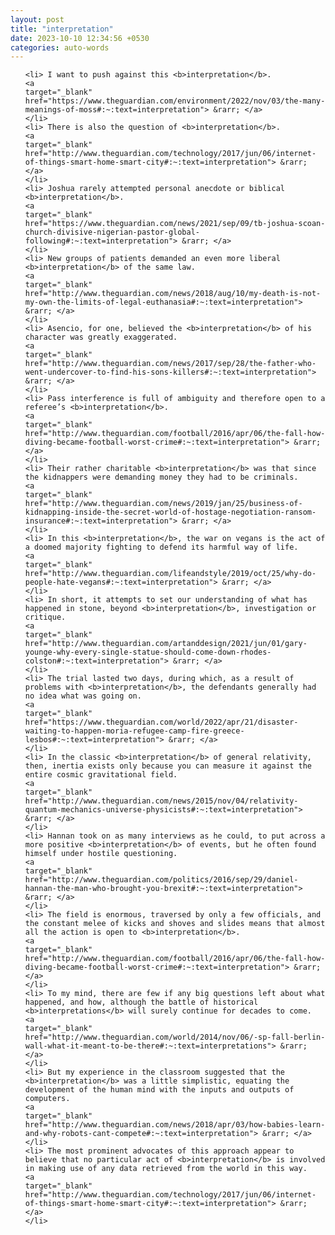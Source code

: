 ```yaml
---
layout: post
title: "interpretation"
date: 2023-10-10 12:34:56 +0530
categories: auto-words
---
```

<ol>

    <li> I want to push against this <b>interpretation</b>.
    <a 
    target="_blank" 
    href="https://www.theguardian.com/environment/2022/nov/03/the-many-meanings-of-moss#:~:text=interpretation"> &rarr; </a>
    </li>
    <li> There is also the question of <b>interpretation</b>.
    <a 
    target="_blank" 
    href="http://www.theguardian.com/technology/2017/jun/06/internet-of-things-smart-home-smart-city#:~:text=interpretation"> &rarr; </a>
    </li>
    <li> Joshua rarely attempted personal anecdote or biblical <b>interpretation</b>.
    <a 
    target="_blank" 
    href="https://www.theguardian.com/news/2021/sep/09/tb-joshua-scoan-church-divisive-nigerian-pastor-global-following#:~:text=interpretation"> &rarr; </a>
    </li>
    <li> New groups of patients demanded an even more liberal <b>interpretation</b> of the same law.
    <a 
    target="_blank" 
    href="http://www.theguardian.com/news/2018/aug/10/my-death-is-not-my-own-the-limits-of-legal-euthanasia#:~:text=interpretation"> &rarr; </a>
    </li>
    <li> Asencio, for one, believed the <b>interpretation</b> of his character was greatly exaggerated.
    <a 
    target="_blank" 
    href="http://www.theguardian.com/news/2017/sep/28/the-father-who-went-undercover-to-find-his-sons-killers#:~:text=interpretation"> &rarr; </a>
    </li>
    <li> Pass interference is full of ambiguity and therefore open to a referee’s <b>interpretation</b>.
    <a 
    target="_blank" 
    href="http://www.theguardian.com/football/2016/apr/06/the-fall-how-diving-became-football-worst-crime#:~:text=interpretation"> &rarr; </a>
    </li>
    <li> Their rather charitable <b>interpretation</b> was that since the kidnappers were demanding money they had to be criminals.
    <a 
    target="_blank" 
    href="http://www.theguardian.com/news/2019/jan/25/business-of-kidnapping-inside-the-secret-world-of-hostage-negotiation-ransom-insurance#:~:text=interpretation"> &rarr; </a>
    </li>
    <li> In this <b>interpretation</b>, the war on vegans is the act of a doomed majority fighting to defend its harmful way of life.
    <a 
    target="_blank" 
    href="http://www.theguardian.com/lifeandstyle/2019/oct/25/why-do-people-hate-vegans#:~:text=interpretation"> &rarr; </a>
    </li>
    <li> In short, it attempts to set our understanding of what has happened in stone, beyond <b>interpretation</b>, investigation or critique.
    <a 
    target="_blank" 
    href="http://www.theguardian.com/artanddesign/2021/jun/01/gary-younge-why-every-single-statue-should-come-down-rhodes-colston#:~:text=interpretation"> &rarr; </a>
    </li>
    <li> The trial lasted two days, during which, as a result of problems with <b>interpretation</b>, the defendants generally had no idea what was going on.
    <a 
    target="_blank" 
    href="https://www.theguardian.com/world/2022/apr/21/disaster-waiting-to-happen-moria-refugee-camp-fire-greece-lesbos#:~:text=interpretation"> &rarr; </a>
    </li>
    <li> In the classic <b>interpretation</b> of general relativity, then, inertia exists only because you can measure it against the entire cosmic gravitational field.
    <a 
    target="_blank" 
    href="http://www.theguardian.com/news/2015/nov/04/relativity-quantum-mechanics-universe-physicists#:~:text=interpretation"> &rarr; </a>
    </li>
    <li> Hannan took on as many interviews as he could, to put across a more positive <b>interpretation</b> of events, but he often found himself under hostile questioning.
    <a 
    target="_blank" 
    href="http://www.theguardian.com/politics/2016/sep/29/daniel-hannan-the-man-who-brought-you-brexit#:~:text=interpretation"> &rarr; </a>
    </li>
    <li> The field is enormous, traversed by only a few officials, and the constant melee of kicks and shoves and slides means that almost all the action is open to <b>interpretation</b>.
    <a 
    target="_blank" 
    href="http://www.theguardian.com/football/2016/apr/06/the-fall-how-diving-became-football-worst-crime#:~:text=interpretation"> &rarr; </a>
    </li>
    <li> To my mind, there are few if any big questions left about what happened, and how, although the battle of historical <b>interpretations</b> will surely continue for decades to come.
    <a 
    target="_blank" 
    href="http://www.theguardian.com/world/2014/nov/06/-sp-fall-berlin-wall-what-it-meant-to-be-there#:~:text=interpretations"> &rarr; </a>
    </li>
    <li> But my experience in the classroom suggested that the <b>interpretation</b> was a little simplistic, equating the development of the human mind with the inputs and outputs of computers.
    <a 
    target="_blank" 
    href="http://www.theguardian.com/news/2018/apr/03/how-babies-learn-and-why-robots-cant-compete#:~:text=interpretation"> &rarr; </a>
    </li>
    <li> The most prominent advocates of this approach appear to believe that no particular act of <b>interpretation</b> is involved in making use of any data retrieved from the world in this way.
    <a 
    target="_blank" 
    href="http://www.theguardian.com/technology/2017/jun/06/internet-of-things-smart-home-smart-city#:~:text=interpretation"> &rarr; </a>
    </li>